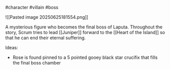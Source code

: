 #character #villain #boss

![[Pasted image 20250625181554.png]]

A mysterious figure who becomes the final boss of Laputa. Throughout the story, Scrum tries to lead [[Juniper]] forward to the [[Heart of the Island]] so that he can end their eternal suffering.

Ideas:
- Rose is found pinned to a 5 pointed gooey black star crucifix that fills the final boss chamber